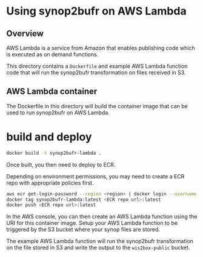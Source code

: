# Using synop2bufr on AWS Lambda 

## Overview

AWS Lambda is a service from Amazon that enables publishing code which is executed as on demand functions. 

This directory contains a `Dockerfile` and example AWS Lambda function code that will run the synop2bufr transformation on files received in S3.

## AWS Lambda container

The Dockerfile in this directory will build the container image that can be used to run synop2bufr on AWS Lambda.

# build and deploy
```bash
docker build -t synop2bufr-lambda .
```

Once built, you then need to deploy to ECR. 

Depending on environment permissions, you may need to create a ECR repo with appropriate policies first.

```bash
aws ecr get-login-password --region <region> | docker login --username AWS --password-stdin <aws-account-id>.dkr.ecr.us-east-1.amazonaws.com
docker tag synop2bufr-lambda:latest <ECR repo url>:latest
docker push <ECR repo url>:latest
```

In the AWS console, you can then create an AWS Lambda function using the URI for this container image. Setup your AWS Lambda function to be triggered by the S3 bucket where your synop files are stored.

The example AWS Lambda function will run the synop2bufr transformation on the file stored in S3 and write the output to the `wis2box-public` bucket.
